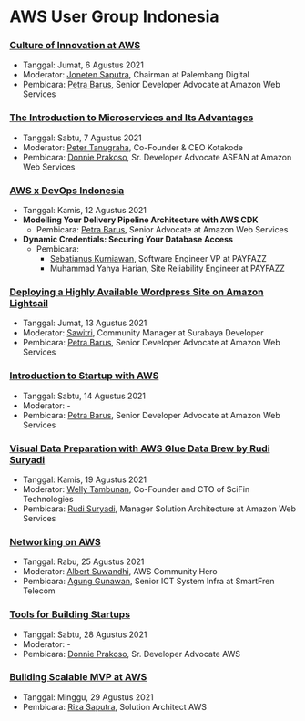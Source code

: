 # AWS User Group Indonesia


### [Culture of Innovation at AWS](https://www.youtube.com/watch?v=iKvOMCsRpF8)

- Tanggal: Jumat, 6 Agustus 2021
- Moderator: [Joneten Saputra](https://www.linkedin.com/in/joneten-saputra-913816105/), Chairman at Palembang Digital
- Pembicara: [Petra Barus](https://www.linkedin.com/in/petrabarus/), Senior Developer Advocate at Amazon Web Services

### [The Introduction to Microservices and Its Advantages](https://www.youtube.com/watch?v=hReEAC7jMhU)

- Tanggal: Sabtu, 7 Agustus 2021
- Moderator: [Peter Tanugraha](https://www.linkedin.com/in/peter-tanugraha), Co-Founder & CEO Kotakode
- Pembicara: [Donnie Prakoso](https://www.linkedin.com/in/donnieprakoso/), Sr. Developer Advocate ASEAN at Amazon Web Services

### [AWS x DevOps Indonesia](https://www.youtube.com/watch?v=PSVv639FVgs)

- Tanggal: Kamis, 12 Agustus 2021
- **Modelling Your Delivery Pipeline Architecture with AWS CDK**
  - Pembicara: [Petra Barus](https://www.linkedin.com/in/petrabarus/), Senior Advocate at Amazon Web Services
- **Dynamic Credentials: Securing Your Database Access**
  - Pembicara: 
    - [Sebatianus Kurniawan](https://www.linkedin.com/in/sebastianuskh/), Software Engineer VP at PAYFAZZ
    - Muhammad Yahya Harian, Site Reliability Engineer at PAYFAZZ

### [Deploying a Highly Available Wordpress Site on Amazon Lightsail](https://www.youtube.com/watch?v=lprsr7m0SGY)

- Tanggal: Jumat, 13 Agustus 2021
- Moderator: [Sawitri](https://www.linkedin.com/in/sawitry/), Community Manager at Surabaya Developer
- Pembicara: [Petra Barus](https://www.linkedin.com/in/petrabarus/), Senior Developer Advocate at Amazon Web Services

### [Introduction to Startup with AWS](https://www.youtube.com/watch?v=rFvtsfxvgeQ)

- Tanggal: Sabtu, 14 Agustus 2021
- Moderator: -
- Pembicara: [Petra Barus](https://www.linkedin.com/in/petrabarus/), Senior Developer Advocate at Amazon Web Services

### [Visual Data Preparation with AWS Glue Data Brew by Rudi Suryadi](https://www.youtube.com/watch?v=K5Zf2yuYEwo)

- Tanggal: Kamis, 19 Agustus 2021
- Moderator: [Welly Tambunan](https://www.linkedin.com/in/welly-tambunan/), Co-Founder and CTO of SciFin Technologies
- Pembicara: [Rudi Suryadi](https://www.linkedin.com/in/rudisur/), Manager Solution Architecture at Amazon Web Services

### [Networking on AWS](https://www.youtube.com/watch?v=gIWxgeC3sLE)

- Tanggal: Rabu, 25 Agustus 2021
- Moderator: [Albert Suwandhi](https://www.linkedin.com/in/albertsuwandhi/), AWS Community Hero
- Pembicara: [Agung Gunawan](https://www.linkedin.com/in/agungjies/), Senior ICT System Infra at SmartFren Telecom

### [Tools for Building Startups](https://www.youtube.com/watch?v=Yzaz0jGECWc)

- Tanggal: Sabtu, 28 Agustus 2021
- Moderator: -
- Pembicara: [Donnie Prakoso](https://www.linkedin.com/in/donnieprakoso/), Sr. Developer Advocate AWS

### [Building Scalable MVP at AWS](https://www.youtube.com/watch?v=tvIRCCFr6SQ)

- Tanggal: Minggu, 29 Agustus 2021
- Pembicara: [Riza Saputra](https://www.linkedin.com/in/rizasaputra/), Solution Architect AWS